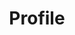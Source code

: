 ---
title: Profile
excerpt: ''
deprecated: false
hidden: false
metadata:
  title: ''
  description: ''
  robots: index
next:
  description: ''
---